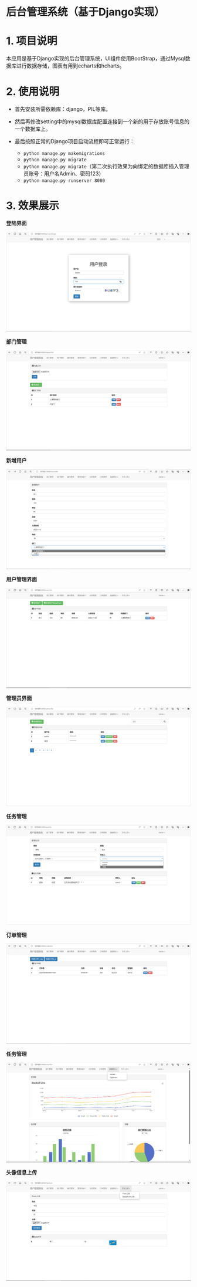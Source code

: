 # 后台管理系统（基于Django实现）



# 1. 项目说明

​	本应用是基于Django实现的后台管理系统，UI组件使用BootStrap，通过Mysql数据库进行数据存储，图表有用到echarts和hcharts。



# 2. 使用说明

- 首先安装所需依赖库：django，PIL等库。
- 然后再修改setting中的mysql数据库配置连接到一个新的用于存放账号信息的一个数据库上。

- 最后按照正常的Django项目启动流程即可正常运行：
  - `python manage.py makemigrations`
  - `python manage.py migrate`
  - `python manage.py migrate`（第二次执行效果为向绑定的数据库插入管理员账号：用户名Admin、密码123）
  - `python manage.py runserver 8080`



# 3. 效果展示

**登陆界面**

![](./md_pic/登陆界面.png)

**部门管理**

![](./md_pic/部门管理.png)



**新增用户**

![](./md_pic/新增用户.png)



**用户管理界面**

![](./md_pic/用户管理界面.png)



**管理员界面**

![](./md_pic/管理员页面.png)

**任务管理**

![](./md_pic/任务管理.png)



**订单管理**

![](./md_pic/订单管理.png)



**任务管理**

![](./md_pic/echarts数据图表.png)



**头像信息上传**

![](./md_pic/头像信息上传.png)

